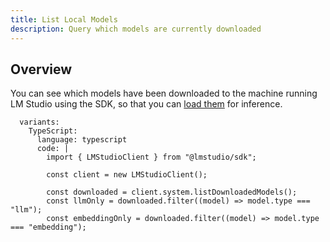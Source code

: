 ```yaml
---
title: List Local Models
description: Query which models are currently downloaded
---
```


## Overview

You can see which models have been downloaded to the machine running LM Studio
using the SDK, so that you can [load them](/docs/api/sdk/load-and-access-models) for inference.

```lms_code_snippet
  variants:
    TypeScript:
      language: typescript
      code: |
        import { LMStudioClient } from "@lmstudio/sdk";

        const client = new LMStudioClient();

        const downloaded = client.system.listDownloadedModels();
        const llmOnly = downloaded.filter((model) => model.type === "llm");
        const embeddingOnly = downloaded.filter((model) => model.type === "embedding");
```

